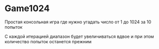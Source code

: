 # Game1024

Простая консольная игра где нужно угадать число от 1 до 1024 за 10 попыток 

С каждой итерацией диапазон будет увеличиваться вдвое и при этом количество попыток останется прежним
